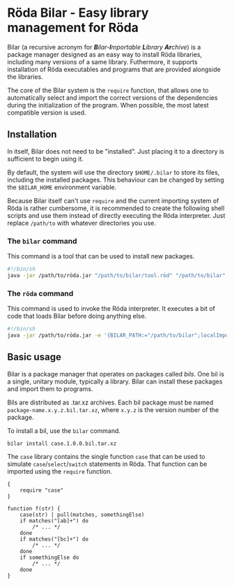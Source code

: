 # Röda Bilar - Easy library management for Röda

Bilar (a recursive acronym for _**B**ilar-**I**mportable **L**ibrary **Ar**chive_) is a package
manager designed as an easy way to install Röda libraries, including many versions of a same
library. Futhermore, it supports installation of Röda executables and programs that are provided
alongside the libraries.

The core of the Bilar system is the `require` function, that allows one to automatically select and
import the correct versions of the dependencies during the initialization of the program. When
possible, the most latest compatible version is used.

## Installation

In itself, Bilar does not need to be "installed". Just placing it to a directory is sufficient to
begin using it.

By default, the system will use the directory `$HOME/.bilar` to store its files, including the
installed packages. This behaviour can be changed by setting the `$BILAR_HOME` environment variable.

Because Bilar itself can't use `require` and the current importing system of Röda is rather
cumbersome, it is recommended to create the following shell scripts and use them instead of
directly executing the Röda interpreter. Just replace `/path/to` with whatever directories you use.

### The `bilar` command

This command is a tool that can be used to install new packages.

```sh
#!/bin/sh
java -jar /path/to/röda.jar "/path/to/bilar/tool.röd" "/path/to/bilar" "$@"
```

### The `röda` command

This command is used to invoke the Röda interpreter. It executes a bit of code that loads Bilar
before doing anything else.

```sh
#!/bin/sh
java -jar /path/to/röda.jar -e '{BILAR_PATH:="/path/to/bilar";localImport(BILAR_PATH.."/loader.röd")}' "$@"
```

## Basic usage

Bilar is a package manager that operates on packages called _bils_. One bil is a single, unitary
module, typically a library. Bilar can install these packages and import them to programs.

Bils are distributed as .tar.xz archives. Each bil package must be named
`package-name.x.y.z.bil.tar.xz`, where `x.y.z` is the version number of the package.

To install a bil, use the `bilar` command.

	bilar install case.1.0.0.bil.tar.xz

The `case` library contains the single function `case` that can be used to simulate
`case`/`select`/`switch` statements in Röda. That function can be imported using the `require`
function.

	{
		require "case"
	}
	
	function f(str) {
		case(str) | pull(matches, somethingElse)
		if matches("[ab]+") do
			/* ... */
		done
		if matches("[bc]+") do
			/* ... */
		done
		if somethingElse do
			/* ... */
		done
	}
